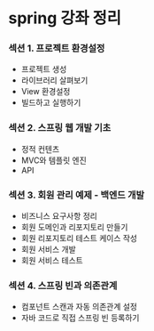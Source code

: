 # spring 강좌 정리

### 섹션 1. 프로젝트 환경설정
   - 프로젝트 생성
   - 라이브러리 살펴보기
   - View 환경설정
   - 빌드하고 실행하기

### 섹션 2. 스프링 웹 개발 기초
   - 정적 컨텐츠
   - MVC와 템플릿 엔진
   - API

### 섹션 3. 회원 관리 예제 - 백엔드 개발
   - 비즈니스 요구사항 정리
   - 회원 도메인과 리포지토리 만들기
   - 회원 리포지토리 테스트 케이스 작성
   - 회원 서비스 개발
   - 회원 서비스 테스트

### 섹션 4. 스프링 빈과 의존관계
   - 컴포넌트 스캔과 자동 의존관계 설정
   - 자바 코드로 직접 스프링 빈 등록하기
